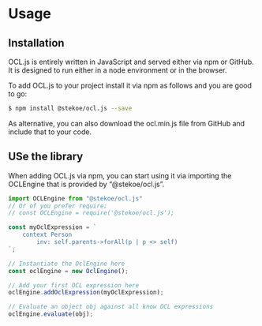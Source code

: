 # Usage
## Installation 

OCL.js is entirely written in JavaScript and served either via npm or GitHub. 
It is designed to run either in a node environment or in the browser.

To add OCL.js to your project install it via npm as follows and you are good to go:

```bash
$ npm install @stekoe/ocl.js --save
```

As alternative, you can also download the ocl.min.js file from GitHub and include that to your code.

## USe the library

When adding OCL.js via npm, you can start using it via importing the OCLEngine that is provided by “@stekoe/ocl.js”.

```javascript
import OCLEngine from "@stekoe/ocl.js"
// Or of you prefer require:
// const OCLEngine = require('@stekoe/ocl.js');

const myOclExpression = `
    context Person
        inv: self.parents->forAll(p | p <> self)
`;

// Instantiate the OclEngine here
const oclEngine = new OclEngine();

// Add your first OCL expression here
oclEngine.addOclExpression(myOclExpression);

// Evaluate an object obj against all know OCL expressions
oclEngine.evaluate(obj);
```